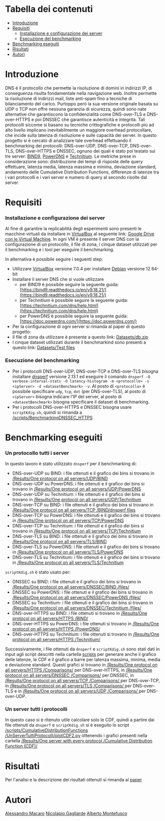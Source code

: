 # Tabella dei contenuti
- [Introduzione](https://github.com/mtolkien/Benchmarking-DNS-Server/tree/main#Introduzione)
- [Requisiti](https://github.com/mtolkien/Benchmarking-DNS-Server/tree/main#Requisiti)
  - [Installazione e configurazione dei server](https://github.com/mtolkien/Benchmarking-DNS-Server/tree/main#Installazione-e-configurazione-dei-server)
  - [Esecuzione del benchmarking](https://github.com/mtolkien/Benchmarking-DNS-Server/tree/main#Esecuzione-del-benchmarking)
- [Benchmarking eseguiti](https://github.com/mtolkien/Benchmarking-DNS-Server/tree/main#Benchmarking-eseguiti)  
- [Risultati](https://github.com/mtolkien/Benchmarking-DNS-Server/tree/main#Risultati)
- [Autori](https://github.com/mtolkien/Benchmarking-DNS-Server/tree/main#Autori)
# Introduzione
DNS è il protocollo che permette la risoluzione di domini in indirizzi IP, di conseguenza risulta fondamentale nella navigazione web. Inoltre permette la risoluzione di indirizzi mail, liste anti-spam fino a tecniche di bilanciamento del carico. Purtoppo però la sua versione originale basata su UDP o TCP non offre nessuna garanzia di sicurezza, quindi sono nate alternative che garantiscono la confidenzialità come DNS-over-TLS e DNS-over-HTTPS e poi DNSSEC che garantisce autenticità e integrità. Tali protocolli siccome si basano su tecniche crittografiche e protocolli più ad alto livello implicano inevitabilmente un maggiore overhead protocollare, che incide sulla latenza di risoluzione e sulle capacità dei server.
In questo progetto si è cercato di analizzare tale overhead effettuando il benchmarking dei protocolli: DNS-over-UDP, DNS-over-TCP, DNS-over-TLS, DNS-over-HTTPS e DNSSEC, ognuno dei quali è stato poi testato sui tre server: [BIND9](https://www.isc.org/bind/), [PowerDNS](https://www.powerdns.com/) e [Technitium](https://technitium.com/dns/). Le metriche prese in considerazione sono: distribuzione dei tempi di risposte delle query effettuare, latenza media, latenza massima e minima, deviazione standard, andamento delle Cumulative Distribution Functions, differenze di latenze tra i vari protocolli e i vari server e numero di query al secondo risolte dal server.

# Requisiti 
### Installazione e configurazione dei server
Al fine di garantire la replicabilità degli esperimenti sono presenti le macchine virtuali da installare in [VirtualBox](https://www.virtualbox.org/) al seguente link: [Google Drive con le Virtual Machine](https://drive.google.com/drive/folders/1RAqFOcWnDRnGb0TJHqvzB3Bh9TGvJJyF?usp=sharing). In ogni VM è presente il server DNS con la configurazione di un protocollo, il file di zona, i cinque dataset utilizzati per il benchmarking e i tool per eseguire il benchmarking.

In alternativa è possibile seguire i seguenti step:
- Utilizzare [VirtualBox](https://www.virtualbox.org/) versione 7.0.4 per installare [Debian](https://www.debian.org/distrib/) versione 12 64-bit
- Installare il server DNS che si vuole utilizzare
  - per BIND9 è possibile seguire la seguente guida: [https://bind9.readthedocs.io/en/v9.18.21/](https://bind9.readthedocs.io/en/v9.18.21/)
  - per Technitium è possibile seguire la seguente guida: [https://technitium.com/dns/help.html](https://technitium.com/dns/help.html)
  - per PowerDNS è possibile seguire la seguente guida: [https://doc.powerdns.com/](https://doc.powerdns.com/)
- Per la configurazione di ogni server si rimanda al paper di questo progetto: []()
- Il file di zona da utilizzare è presente a questo link: [Datasets/db.zip](https://github.com/mtolkien/Benchmarking-DNS-Server/blob/main/Datasets/db.zip)
- I cinque dataset utilizzati durante il benchmarkind sono presenti a questo link: [Datasets/Test files](https://github.com/mtolkien/Benchmarking-DNS-Server/tree/main/Datasets/Test%20files)
### Esecuzione del benchmarking  
- Per i protocolli DNS-over-UDP, DNS-over-TCP e DNS-over-TLS bisogna installare [dnsperf](https://github.com/DNS-OARC/dnsperf) versione 2.13.1 ed eseguire il comando `dnsperf -O verbose-interval-stats -O latency-histogram -m <protocollo> -s <ipServer> -d <datasetBenchmark> -v`. Al posto di `<protocollo>` è possibile specificare `udp`, `tcp`, `dot` (per DNS-over-TLS), al posto di `<ipServer>` bisogna indicare l'IP del server, al posto di `<datasetBenchmark>` bisogna specificare il dataset di benchmarking.
- Per i protocolli DNS-over-HTTPS e DNSSEC bisogna usare `scriptKdig.sh`, quindi si rimanda a [/scripts/BenchmarkingDNSSEC_HTTPS](https://github.com/mtolkien/Benchmarking-DNS-Server/tree/main/scripts/BenchmarkingDNSSEC_HTTPS)

# Benchmarking eseguiti
### Un protocollo tutti i server
In questo lavoro è stato utilizzato `dnsperf` per il benchmarking di:
- DNS-over-UDP su BIND: i file ottenuti e il grafico dei bins si trovano in [/Results/One protocol on all servers/UDP/BIND](https://github.com/mtolkien/Benchmarking-DNS-Server/tree/main/Results/One%20protocol%20on%20all%20servers/UDP/BIND)
- DNS-over-UDP su PowerDNS: i file ottenuti e il grafico dei bins si trovano in [/Results/One protocol on all servers/UDP/PowerDNS
](https://github.com/mtolkien/Benchmarking-DNS-Server/tree/main/Results/One%20protocol%20on%20all%20servers/UDP/PowerDNS)
- DNS-over-UDP su Technitium: i file ottenuti e il grafico dei bins si trovano in [/Results/One protocol on all servers/UDP/Technitium
](https://github.com/mtolkien/Benchmarking-DNS-Server/tree/main/Results/One%20protocol%20on%20all%20servers/UDP/Technitium)
- DNS-over-TCP su BIND: i file ottenuti e il grafico dei bins si trovano in [/Results/One protocol on all servers/TCP
/BIND/dnsperf files](https://github.com/mtolkien/Benchmarking-DNS-Server/tree/main/Results/One%20protocol%20on%20all%20servers/TCP/BIND)
- DNS-over-TCP su PowerDNS: i file ottenuti e il grafico dei bins si trovano in [/Results/One protocol on all servers/TCP/PowerDNS](https://github.com/mtolkien/Benchmarking-DNS-Server/tree/main/Results/One%20protocol%20on%20all%20servers/TCP/PowerDNS)
- DNS-over-TCP su Technitium: i file ottenuti e il grafico dei bins si trovano in [/Results/One protocol on all servers/TCP/Technitium](https://github.com/mtolkien/Benchmarking-DNS-Server/tree/main/Results/One%20protocol%20on%20all%20servers/TCP/Technitium)
- DNS-over-TLS su BIND: i file ottenuti e il grafico dei bins si trovano in [/Results/One protocol on all servers/TLS/BIND
](https://github.com/mtolkien/Benchmarking-DNS-Server/tree/main/Results/One%20protocol%20on%20all%20servers/TLS/BIND)
- DNS-over-TLS su PowerDNS: i file ottenuti e il grafico dei bins si trovano in [/Results/One protocol on all servers/TLS/PowerDNS
](https://github.com/mtolkien/Benchmarking-DNS-Server/tree/main/Results/One%20protocol%20on%20all%20servers/TLS/PowerDNS)
- DNS-over-TLS su Technitium: i file ottenuti e il grafico dei bins si trovano in [/Results/One protocol on all servers/TLS/Technitium
](https://github.com/mtolkien/Benchmarking-DNS-Server/tree/main/Results/One%20protocol%20on%20all%20servers/TLS/Technitium)

`scriptKdig.sh` è stato usato per:
- DNSSEC su BIND: i file ottenuti e il grafico dei bins si trovano in [/Results/One protocol on all servers/DNSSEC/BIND
/files/](https://github.com/mtolkien/Benchmarking-DNS-Server/tree/main/Results/One%20protocol%20on%20all%20servers/DNSSEC/BIND/files)
- DNSSEC su PowerDNS: i file ottenuti e il grafico dei bins si trovano in [/Results/One protocol on all servers/DNSSEC/PowerDNS
/files/](https://github.com/mtolkien/Benchmarking-DNS-Server/tree/main/Results/One%20protocol%20on%20all%20servers/DNSSEC/PowerDNS/files)
- DNSSEC su Technitium: i file ottenuti e il grafico dei bins si trovano in [/Results/One protocol on all servers/DNSSEC/Technitium
/files/](https://github.com/mtolkien/Benchmarking-DNS-Server/tree/main/Results/One%20protocol%20on%20all%20servers/DNSSEC/Technitium/files)
- DNS-over-HTTPS su BIND: i file ottenuti si trovano in [/Results/One protocol on all servers/HTTPS
/BIND/](https://github.com/mtolkien/Benchmarking-DNS-Server/tree/main/Results/One%20protocol%20on%20all%20servers/HTTPS/BIND)
- DNS-over-HTTPS su PowerDNS: i file ottenuti si trovano in [/Results/One protocol on all servers/HTTPS
/PowerDNS/](https://github.com/mtolkien/Benchmarking-DNS-Server/tree/main/Results/One%20protocol%20on%20all%20servers/HTTPS/PowerDNS)
- DNS-over-HTTPS su Technitium: i file ottenuti si trovano in [/Results/One protocol on all servers/HTTPS
/Technitium/](https://github.com/mtolkien/Benchmarking-DNS-Server/tree/main/Results/One%20protocol%20on%20all%20servers/HTTPS/Technitium)

Successivamente, i file ottenuti da `dnsperf` e `scriptKdig.sh` sono stati dati in input agli script descritti nella cartella [scripts](https://github.com/mtolkien/Benchmarking-DNS-Server/tree/main/scripts) per generare anche il grafico delle latenze, le CDF e il grafico a barre per latenza massima, minima, media e deviazione standard. Questi grafici si trovano in [/Results/One protocol on all servers/HTTPS
/Comparisons/](https://github.com/mtolkien/Benchmarking-DNS-Server/tree/main/Results/One%20protocol%20on%20all%20servers/HTTPS/Comparisons) per DNS-over-HTTPS, in [/Results/One protocol on all servers/DNSSEC
/Comparisons/](https://github.com/mtolkien/Benchmarking-DNS-Server/tree/main/Results/One%20protocol%20on%20all%20servers/DNSSEC/Comparisons) per DNSSEC, in [/Results/One protocol on all servers/TCP
/Comparisons/
](https://github.com/mtolkien/Benchmarking-DNS-Server/tree/main/Results/One%20protocol%20on%20all%20servers/TCP/Comparisons) per DNS-over-TCP, in [/Results/One protocol on all servers/TLS
/Comparisons/
](https://github.com/mtolkien/Benchmarking-DNS-Server/tree/main/Results/One%20protocol%20on%20all%20servers/TLS/Comparisons) per DNS-over-TLS e in [/Results/One protocol on all servers/UDP
/Comparisons/
](https://github.com/mtolkien/Benchmarking-DNS-Server/tree/main/Results/One%20protocol%20on%20all%20servers/UDP/Comparisons) per DNS-over-UDP.
### Un server tutti i protocolli
In questo caso si è ritenuto utile calcolare solo le CDF, quindi a partire dai file ottenuti da `dnsperf` e `scriptKdig.sh` si è eseguito lo script [/scripts/CumulativeDistributionFunctions
/UnServerTuttiProtocolli/plotCDF2.py](https://github.com/mtolkien/Benchmarking-DNS-Server/tree/main/scripts/CumulativeDistributionFunctions/UnServerTuttiProtocolli) ottenendo i grafici presenti nella cartella [/Results/One server with every protocol
/Cumulative Distribution Function (CDF)/](https://github.com/mtolkien/Benchmarking-DNS-Server/tree/main/Results/One%20server%20with%20every%20protocol/Cumulative%20Distribution%20Function%20(CDF))
# Risultati
Per l'analisi e la descrizione dei risultati ottenuti si rimanda al [paper]()
# Autori
[Alessandro Macaro](https://github.com/mtolkien)
[Nicolapio Gagliarde](https://github.com/GagliardeNicolapio/)
[Alberto Montefusco](https://github.com/Alberto-00)
